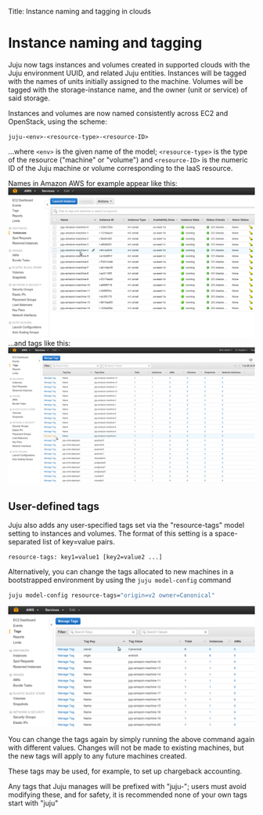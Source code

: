 Title: Instance naming and tagging in clouds

# Instance naming and tagging
Juju now tags instances and volumes created in supported clouds with the
Juju environment UUID, and related Juju entities. Instances will be tagged with
the names of units initially assigned to the machine. Volumes will be tagged
with the storage-instance name, and the owner (unit or service) of said storage.


Instances and volumes are now named consistently across EC2 and OpenStack,
using the scheme:

```no-highlight
juju-<env>-<resource-type>-<resource-ID>
```

...where `<env>` is the given name of the model; `<resource-type>` is the type
of the resource ("machine" or "volume") and `<resource-ID>` is the numeric ID
of the Juju machine or volume
corresponding to the IaaS resource.

Names in Amazon AWS for example appear like this:
![named instances in Amazon](../media/config-tagging-named.png)
...and tags like this:
![tagged instances in Amazon](../media/config-tagging-tagged.png)

## User-defined tags

Juju also adds any user-specified tags set via the "resource-tags" model
setting to instances and volumes. The format of this setting is a
space-separated list of key=value pairs.

```no-highlight
resource-tags: key1=value1 [key2=value2 ...]
```

Alternatively, you can change the tags allocated to new machines in a
bootstrapped environment by using the `juju model-config` command

```bash
juju model-config resource-tags="origin=v2 owner=Canonical"
```

![user tagged instances in Amazon](../media/config-tagging-user.png)

You can change the tags again by simply running the above command again with
different values. Changes will not be made to existing machines, but the
new tags will apply to any future machines created.

These tags may be used, for example, to set up chargeback accounting.

Any tags that Juju manages will be prefixed with "juju-"; users must avoid
modifying these, and for safety, it is recommended none of your own tags start
with "juju"


